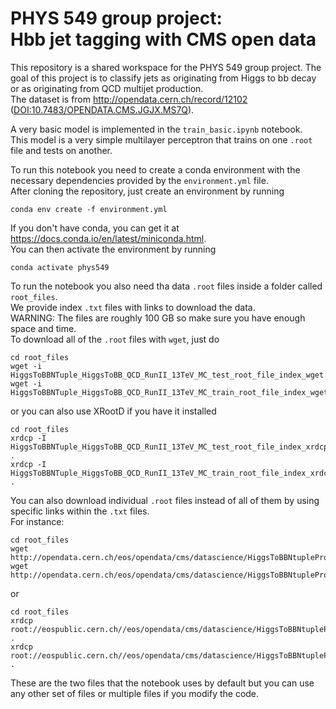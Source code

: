 # PHYS 549 group project: <br> Hbb jet tagging with CMS open data


This repository is a shared workspace for the PHYS 549 group project.
The goal of this project is to classify jets as originating from Higgs to bb decay or as originating from QCD multijet production.\
The dataset is from http://opendata.cern.ch/record/12102 ([DOI:10.7483/OPENDATA.CMS.JGJX.MS7Q](http://doi.org/10.7483/OPENDATA.CMS.JGJX.MS7Q)).

A very basic model is implemented in the `train_basic.ipynb` notebook.\
This model is a very simple multilayer perceptron that trains on one `.root` file and tests on another.

To run this notebook you need to create a conda environment with the necessary dependencies provided by the `environment.yml` file.\
After cloning the repository, just create an environment by running 
```
conda env create -f environment.yml
```
If you don't have conda, you can get it at https://docs.conda.io/en/latest/miniconda.html. \
You can then activate the environment by running 
```
conda activate phys549
```
To run the notebook you also need tha data `.root` files inside a folder called `root_files`.\
We provide index `.txt` files with links to download the data.\
WARNING: The files are roughly 100 GB so make sure you have enough space and time.\
To download all of the `.root` files with `wget`, just do
```
cd root_files
wget -i HiggsToBBNTuple_HiggsToBB_QCD_RunII_13TeV_MC_test_root_file_index_wget.txt
wget -i HiggsToBBNTuple_HiggsToBB_QCD_RunII_13TeV_MC_train_root_file_index_wget.txt
```
or you can also use XRootD if you have it installed
```
cd root_files
xrdcp -I HiggsToBBNTuple_HiggsToBB_QCD_RunII_13TeV_MC_test_root_file_index_xrdcp.txt .
xrdcp -I HiggsToBBNTuple_HiggsToBB_QCD_RunII_13TeV_MC_train_root_file_index_xrdcp.txt .
```
You can also download individual `.root` files instead of all of them by using specific links within the `.txt` files.\
For instance:
```
cd root_files
wget http://opendata.cern.ch/eos/opendata/cms/datascience/HiggsToBBNtupleProducerTool/HiggsToBBNTuple_HiggsToBB_QCD_RunII_13TeV_MC/test/ntuple_merged_0.root
wget http://opendata.cern.ch/eos/opendata/cms/datascience/HiggsToBBNtupleProducerTool/HiggsToBBNTuple_HiggsToBB_QCD_RunII_13TeV_MC/test/ntuple_merged_10.root
```
or
```
cd root_files
xrdcp root://eospublic.cern.ch//eos/opendata/cms/datascience/HiggsToBBNtupleProducerTool/HiggsToBBNTuple_HiggsToBB_QCD_RunII_13TeV_MC/test/ntuple_merged_0.root .
xrdcp root://eospublic.cern.ch//eos/opendata/cms/datascience/HiggsToBBNtupleProducerTool/HiggsToBBNTuple_HiggsToBB_QCD_RunII_13TeV_MC/test/ntuple_merged_10.root .
```
These are the two files that the notebook uses by default but you can use any other set of files or multiple files if you modify the code.
